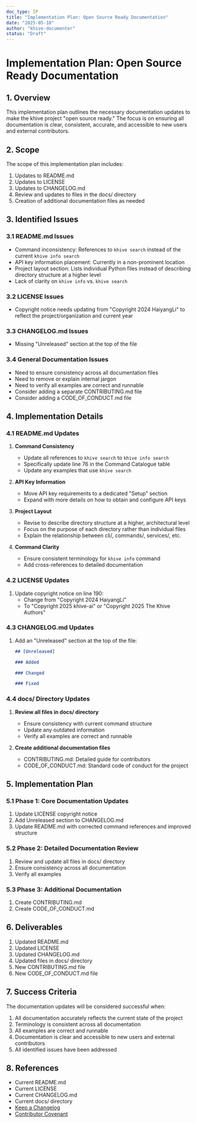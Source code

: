 ```yaml
---
doc_type: IP
title: "Implementation Plan: Open Source Ready Documentation"
date: "2025-05-10"
author: "khive-documenter"
status: "Draft"
---
```


# Implementation Plan: Open Source Ready Documentation

## 1. Overview

This implementation plan outlines the necessary documentation updates to make
the khive project "open source ready." The focus is on ensuring all
documentation is clear, consistent, accurate, and accessible to new users and
external contributors.

## 2. Scope

The scope of this implementation plan includes:

1. Updates to README.md
2. Updates to LICENSE
3. Updates to CHANGELOG.md
4. Review and updates to files in the docs/ directory
5. Creation of additional documentation files as needed

## 3. Identified Issues

### 3.1 README.md Issues

- Command inconsistency: References to `khive search` instead of the current
  `khive info search`
- API key information placement: Currently in a non-prominent location
- Project layout section: Lists individual Python files instead of describing
  directory structure at a higher level
- Lack of clarity on `khive info` vs. `khive search`

### 3.2 LICENSE Issues

- Copyright notice needs updating from "Copyright 2024 HaiyangLi" to reflect the
  project/organization and current year

### 3.3 CHANGELOG.md Issues

- Missing "Unreleased" section at the top of the file

### 3.4 General Documentation Issues

- Need to ensure consistency across all documentation files
- Need to remove or explain internal jargon
- Need to verify all examples are correct and runnable
- Consider adding a separate CONTRIBUTING.md file
- Consider adding a CODE_OF_CONDUCT.md file

## 4. Implementation Details

### 4.1 README.md Updates

1. **Command Consistency**

   - Update all references to `khive search` to `khive info search`
   - Specifically update line 76 in the Command Catalogue table
   - Update any examples that use `khive search`

2. **API Key Information**

   - Move API key requirements to a dedicated "Setup" section
   - Expand with more details on how to obtain and configure API keys

3. **Project Layout**

   - Revise to describe directory structure at a higher, architectural level
   - Focus on the purpose of each directory rather than individual files
   - Explain the relationship between cli/, commands/, services/, etc.

4. **Command Clarity**
   - Ensure consistent terminology for `khive info` command
   - Add cross-references to detailed documentation

### 4.2 LICENSE Updates

1. Update copyright notice on line 190:
   - Change from "Copyright 2024 HaiyangLi"
   - To "Copyright 2025 khive-ai" or "Copyright 2025 The Khive Authors"

### 4.3 CHANGELOG.md Updates

1. Add an "Unreleased" section at the top of the file:

   ```markdown
   ## [Unreleased]

   ### Added

   ### Changed

   ### Fixed
   ```

### 4.4 docs/ Directory Updates

1. **Review all files in docs/ directory**

   - Ensure consistency with current command structure
   - Update any outdated information
   - Verify all examples are correct and runnable

2. **Create additional documentation files**
   - CONTRIBUTING.md: Detailed guide for contributors
   - CODE_OF_CONDUCT.md: Standard code of conduct for the project

## 5. Implementation Plan

### 5.1 Phase 1: Core Documentation Updates

1. Update LICENSE copyright notice
2. Add Unreleased section to CHANGELOG.md
3. Update README.md with corrected command references and improved structure

### 5.2 Phase 2: Detailed Documentation Review

1. Review and update all files in docs/ directory
2. Ensure consistency across all documentation
3. Verify all examples

### 5.3 Phase 3: Additional Documentation

1. Create CONTRIBUTING.md
2. Create CODE_OF_CONDUCT.md

## 6. Deliverables

1. Updated README.md
2. Updated LICENSE
3. Updated CHANGELOG.md
4. Updated files in docs/ directory
5. New CONTRIBUTING.md file
6. New CODE_OF_CONDUCT.md file

## 7. Success Criteria

The documentation updates will be considered successful when:

1. All documentation accurately reflects the current state of the project
2. Terminology is consistent across all documentation
3. All examples are correct and runnable
4. Documentation is clear and accessible to new users and external contributors
5. All identified issues have been addressed

## 8. References

- Current README.md
- Current LICENSE
- Current CHANGELOG.md
- Current docs/ directory
- [Keep a Changelog](https://keepachangelog.com/en/1.0.0/)
- [Contributor Covenant](https://www.contributor-covenant.org/)
